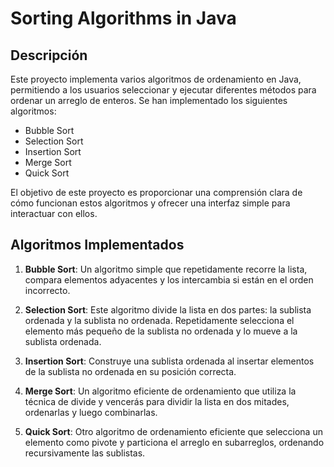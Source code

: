# Sorting Algorithms in Java

## Descripción

Este proyecto implementa varios algoritmos de ordenamiento en Java, permitiendo a los usuarios seleccionar y ejecutar diferentes métodos para ordenar un arreglo de enteros. Se han implementado los siguientes algoritmos:

- Bubble Sort
- Selection Sort
- Insertion Sort
- Merge Sort
- Quick Sort

El objetivo de este proyecto es proporcionar una comprensión clara de cómo funcionan estos algoritmos y ofrecer una interfaz simple para interactuar con ellos.

## Algoritmos Implementados

1. **Bubble Sort**: Un algoritmo simple que repetidamente recorre la lista, compara elementos adyacentes y los intercambia si están en el orden incorrecto.

2. **Selection Sort**: Este algoritmo divide la lista en dos partes: la sublista ordenada y la sublista no ordenada. Repetidamente selecciona el elemento más pequeño de la sublista no ordenada y lo mueve a la sublista ordenada.

3. **Insertion Sort**: Construye una sublista ordenada al insertar elementos de la sublista no ordenada en su posición correcta.

4. **Merge Sort**: Un algoritmo eficiente de ordenamiento que utiliza la técnica de divide y vencerás para dividir la lista en dos mitades, ordenarlas y luego combinarlas.

5. **Quick Sort**: Otro algoritmo de ordenamiento eficiente que selecciona un elemento como pivote y particiona el arreglo en subarreglos, ordenando recursivamente las sublistas.
